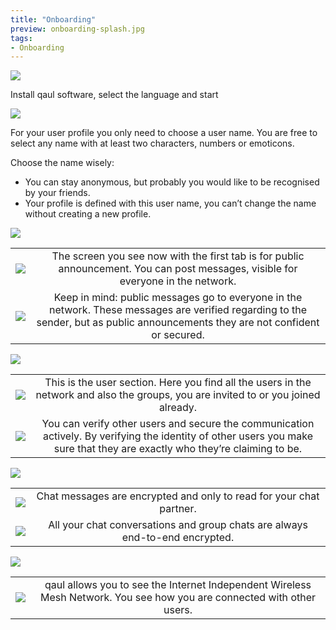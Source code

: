 ```yaml
---
title: "Onboarding"
preview: onboarding-splash.jpg
tags:
- Onboarding
---
```


![](start-alt-ausschnitt.png)

Install qaul software, select the language and start

![](user-profile-2.png)

For your user profile you only need to choose a user name. You are free to select any name with at least two characters, numbers or emoticons.

Choose the name wisely:

- You can stay anonymous, but probably you would like to be recognised by your friends.
- Your profile is defined with this user name, you can’t change the name without creating a new profile.

![](chat.png)

|                      |                                                                                  |
|----------------------|:--------------------------------------------------------------------------------:|
| ![](public-sign.png) | The screen you see now with the first tab is for public announcement. You can post messages, visible for everyone in the network. |
| ![](not-safe2.png) | Keep in mind: public messages go to everyone in the network. These messages are verified regarding to the sender, but as public announcements they are not confident or secured. |

![](user.png)

|                      |                                                                                  |
|----------------------|:--------------------------------------------------------------------------------:|
| ![](user-sign2.png) | This is the user section. Here you find all the users in the network and also the groups, you are invited to or you joined already. |
| ![](user-sign.png) | You can verify other users and secure the communication actively. By verifying the identity of other users you make sure that they are exactly who they’re claiming to be. |

![](chat.png)

|                      |                                                                                  |
|----------------------|:--------------------------------------------------------------------------------:|
| ![](chat-sign.png) | Chat messages are encrypted and only to read for your chat partner. |
| ![](safe-sign3.png) | All your chat conversations and group chats are always end-to-end encrypted. |

![](network.png)

|                      |                                                                                  |
|----------------------|:--------------------------------------------------------------------------------:|
| ![](network-sign.png) | qaul allows you to see the Internet Independent Wireless Mesh Network. You see how you are connected with other users. |

